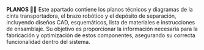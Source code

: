 **PLANOS 🧑‍💻**
Este apartado contiene los planos técnicos y diagramas de la cinta transportadora, el brazo robótico y el depósito de separación, incluyendo diseños CAD, esquemáticos, lista de materiales e instrucciones de ensamblaje. Su objetivo es proporcionar la información necesaria para la fabricación y optimización de estos componentes, asegurando su correcta funcionalidad dentro del sistema.